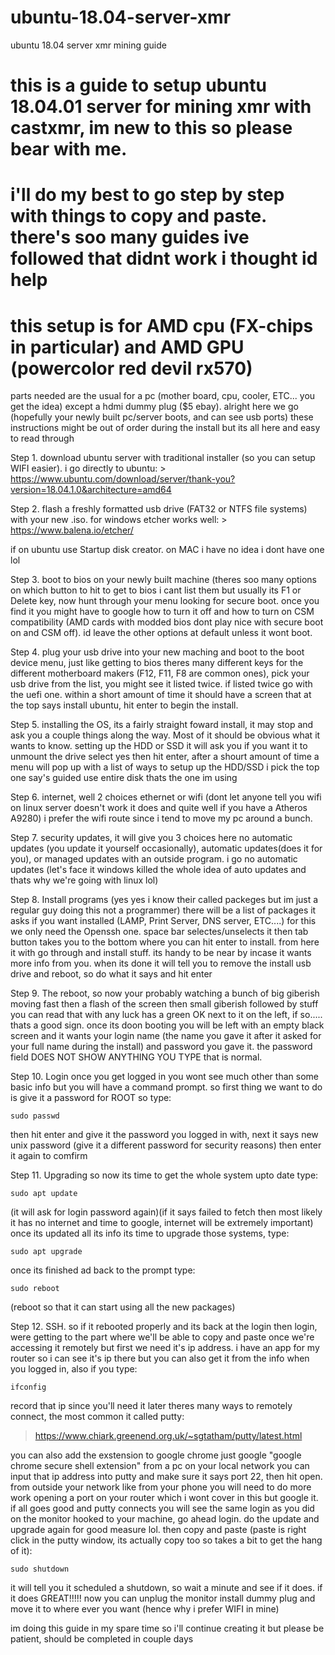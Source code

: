 # ubuntu-18.04-server-xmr
ubuntu 18.04 server xmr mining guide
# this is a guide to setup ubuntu 18.04.01 server for mining xmr with castxmr, im new to this so please bear with me.
# i'll do my best to go step by step with things to copy and paste. there's soo many guides ive followed that didnt work i thought id help
# this setup is for AMD cpu (FX-chips in particular) and AMD GPU (powercolor red devil rx570)



parts needed are the usual for a pc (mother board, cpu, cooler, ETC... you get the idea) except a hdmi dummy plug ($5 ebay).
alright here we go (hopefully your newly built pc/server boots, and can see usb ports) these instructions might be out of order during the install but its all here and easy to read through

Step 1. download ubuntu server with traditional installer (so you can setup WIFI easier). i go directly to ubuntu:                      > https://www.ubuntu.com/download/server/thank-you?version=18.04.1.0&architecture=amd64

Step 2. flash a freshly formatted usb drive (FAT32 or NTFS file systems) with your new .iso. for windows etcher works well:             > https://www.balena.io/etcher/ 

if on ubuntu use Startup disk creator. on MAC i have no idea i dont have one lol

Step 3. boot to bios on your newly built machine (theres soo many options on which button to hit to get to bios i cant list them but usually its F1 or Delete key, now hunt through your menu looking for secure boot. once you find it you might have to google how to turn it off and how to turn on CSM compatibility (AMD cards with modded bios dont play nice with secure boot on and CSM off). id leave the other options at default unless it wont boot.

Step 4. plug your usb drive into your new maching and boot to the boot device menu, just like getting to bios theres many different keys for the different motherboard makers (F12, F11, F8 are common ones), pick your usb drive from the list, you might see it listed twice. if listed twice go with the uefi one. within a short amount of time it should have a screen that at the top says install ubuntu, hit enter to begin the install.

Step 5. installing the OS,  its a fairly straight foward install, it may stop and ask you a couple things along the way. Most of it should be obvious what it wants to know. setting up the HDD or SSD it will ask you if you want it to unmount the drive select yes then hit enter, after a shourt amount of time a menu will pop up with a list of ways to setup up the HDD/SSD i pick the top one say's guided use entire disk thats the one im using

Step 6. internet, well 2 choices ethernet or wifi (dont let anyone tell you wifi on linux server doesn't work it does and quite well if you have a Atheros A9280) i prefer the wifi route since i tend to move my pc around a bunch.

Step 7. security updates, it will give you 3 choices here no automatic updates (you update it yourself occasionally), automatic updates(does it for you), or managed updates with an outside program. i go no automatic updates (let's face it windows killed the whole idea of auto updates and thats why we're going with linux lol)

Step 8. Install programs (yes yes i know their called packeges but im just a regular guy doing this not a programmer) there will be a list of packages it asks if you want installed (LAMP, Print Server, DNS server, ETC....) for this we only need the Openssh one. space bar selectes/unselects it then tab button takes you to the bottom where you can hit enter to install. from here it with go through and install stuff. its handy to be near by incase it wants more info from you. when its done it will tell you to remove the install usb drive and reboot, so do what it says and hit enter

Step 9. The reboot, so now your probably watching a bunch of big giberish moving fast then a flash of the screen then small giberish followed by stuff you can read that with any luck has a green OK next to it on the left, if so..... thats a good sign. once its doon booting you will be left with an empty black screen and it wants your login name (the name you gave it after it asked for your full name during the install) and password you gave it. the password field DOES NOT SHOW ANYTHING YOU TYPE that is normal. 

Step 10. Login once you get logged in you wont see much other than some basic info but you will have a command prompt. so first thing we want to do is give it a password for ROOT so type:
```
sudo passwd
```
then hit enter and give it the password you logged in with, next it says new unix password (give it a different password for security reasons) then enter it again to comfirm

Step 11. Upgrading so now its time to get the whole system upto date type:
```
sudo apt update
```
(it will ask for login password again)(if it says failed to fetch then most likely it has no internet and time to google, internet will be extremely important)
once its updated all its info its time to upgrade those systems, type:
```
sudo apt upgrade
```
once its finished ad back to the prompt type:
```
sudo reboot
```
(reboot so that it can start using all the new packages)

Step 12. SSH. so if it rebooted properly and its back at the login then login, were getting to the part where we'll be able to copy and paste once we're accessing it remotely but first we need it's ip address. i have an app for my router so i can see it's ip there but you can also get it from the info when you logged in, also if you type:
```
ifconfig
```
record that ip since you'll need it later
theres many ways to remotely connect, the most common it called putty:
> https://www.chiark.greenend.org.uk/~sgtatham/putty/latest.html

you can also add the exstension to google chrome just google "google chrome secure shell extension"
from a pc on your local network you can input that ip address into putty and make sure it says port 22, then hit open. from outside your network like from your phone you will need to do more work opening a port on your router which i wont cover in this but google it.
if all goes good and putty connects you will see the same login as you did on the monitor hooked to your machine, go ahead login. do the update and upgrade again for good measure lol. then copy and paste (paste is right click in the putty window, its actually copy too so takes a bit to get the hang of it):
```
sudo shutdown
```
it will tell you it scheduled a shutdown, so wait a minute and see if it does. if it does GREAT!!!!! now you can unplug the monitor install dummy plug and move it to where ever you want (hence why i prefer WIFI in mine)

im doing this guide in my spare time so i'll continue creating it but please be patient, should be completed in couple days 
